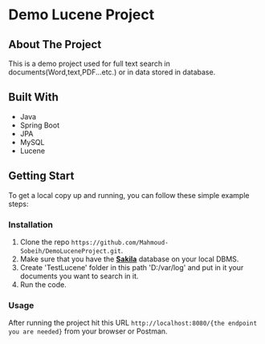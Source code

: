 # Demo Lucene Project
## About The Project
This is a demo project used for full text search in documents(Word,text,PDF...etc.) or in data stored in database.

## Built With
- Java
- Spring Boot
- JPA
- MySQL
- Lucene

## Getting Start
To get a local copy up and running, you can follow these simple example steps:

### Installation
1. Clone the repo `https://github.com/Mahmoud-Sobeih/DemoLuceneProject.git`.
2. Make sure that you have the [**Sakila**](https://github.com/jOOQ/sakila) database on your local DBMS.
3. Create 'TestLucene' folder in this path 'D:/var/log' and put in it your documents you want to search in it. 
4. Run the code.

### Usage
After running the project hit this URL `http://localhost:8080/{the endpoint you are needed}` from your browser or Postman.

